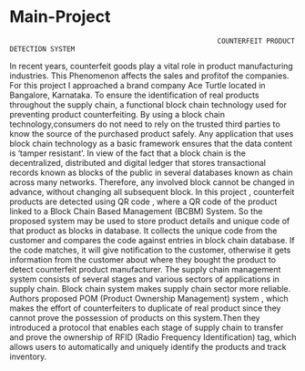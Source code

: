 # Main-Project
                                                       COUNTERFEIT PRODUCT DETECTION SYSTEM

  In recent years, counterfeit goods play a vital role in product manufacturing industries. This Phenomenon affects the sales and profitof the companies. For this project I approached a brand company Ace Turtle located in Bangalore, Karnataka. To ensure the identification of real products throughout the supply chain, a functional block chain technology used for preventing product counterfeiting. By using a block chain technology,consumers do not need to rely on the trusted third parties to know the source of the purchased product safely. Any application that uses block chain technology as a basic framework ensures that the data content is ‘tamper resistant’. In view of the fact that a block chain is the decentralized, distributed and digital ledger that stores transactional records known as blocks of the public in several databases known as chain across many networks. Therefore, any involved block cannot be changed in advance, without changing all subsequent block. In this project , counterfeit products are detected using QR code , where a QR code of the product linked to a Block Chain Based Management (BCBM) System. So the proposed system may be used to store product details and unique code of that product as blocks in database. It collects the unique code from the customer and compares the code against entries in block chain database. If the code matches, it will give notification to the customer, otherwise it gets information from the customer about where they bought the product to detect counterfeit product manufacturer. The supply chain management system consists of several stages and various sectors of applications in supply chain. Block chain system makes supply chain sector more reliable. Authors proposed POM (Product Ownership Management) system , which makes the effort of counterfeiters to duplicate of real product since they cannot prove the possession of products on this system.Then they introduced a protocol that enables each stage of supply chain to transfer and prove the ownership of RFID (Radio Frequency Identification) tag, which allows users to automatically and uniquely identify the products and track inventory.
  
